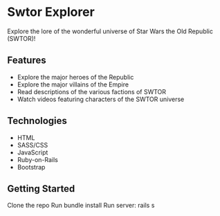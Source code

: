# Swtor Explorer
Explore the lore of the wonderful universe of Star Wars the Old Republic (SWTOR)!

## Features
- Explore the major heroes of the Republic
- Explore the major villains of the Empire
- Read descriptions of the various factions of SWTOR
- Watch videos featuring characters of the SWTOR universe

## Technologies
- HTML
- SASS/CSS
- JavaScript
- Ruby-on-Rails
- Bootstrap

## Getting Started
Clone the repo
Run bundle install
Run server: rails s
